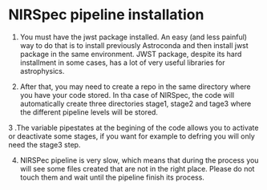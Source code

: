 # NIRSpec pipeline installation

1. You must have the jwst package installed. An easy (and less painful) way to do that is to install previously Astroconda and then install jwst package in the same environment. JWST package, despite its hard installment in some cases, has a lot of very useful libraries for astrophysics.

2. After that, you may need to create a repo in the same directory where you have your code stored. In tha case of NIRSpec, the code will automatically create three directories stage1, stage2 and tage3 where the different pipeline levels will be stored.

3 .The variable pipestates at the begining of the code allows you to activate or deactivate some stages, if you want for example to defring you will only need the stage3 step.

4. NIRSPec pipeline is very slow, which means that during the process you will see some files created that are not in the right place. Please do not touch them and wait until the pipeline finish its process.

